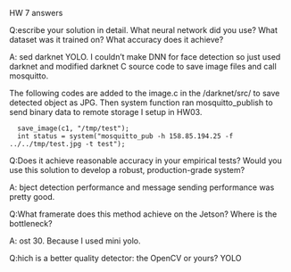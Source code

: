HW 7 answers




Q:escribe your solution in detail. What neural network did you use? What dataset was it trained on? What accuracy does it achieve?


A: sed darknet YOLO. I couldn’t make DNN for face detection so just used darknet and modified darknet C source code to save image files and call mosquitto. 

  The following codes are added to the image.c in the /darknet/src/ to save detected object as JPG. 
  Then system function ran mosquitto_publish to send binary data to remote storage I setup in HW03.
  
      save_image(c1, "/tmp/test");
      int status = system("mosquitto_pub -h 158.85.194.25 -f ../../tmp/test.jpg -t test");



Q:Does it achieve reasonable accuracy in your empirical tests? Would you use this solution to develop a robust, production-grade system?  

A: bject detection performance and message sending performance was pretty good.


Q:What framerate does this method achieve on the Jetson? Where is the bottleneck?


A: ost 30. Because I used mini yolo.


Q:hich is a better quality detector: the OpenCV or yours?
YOLO


